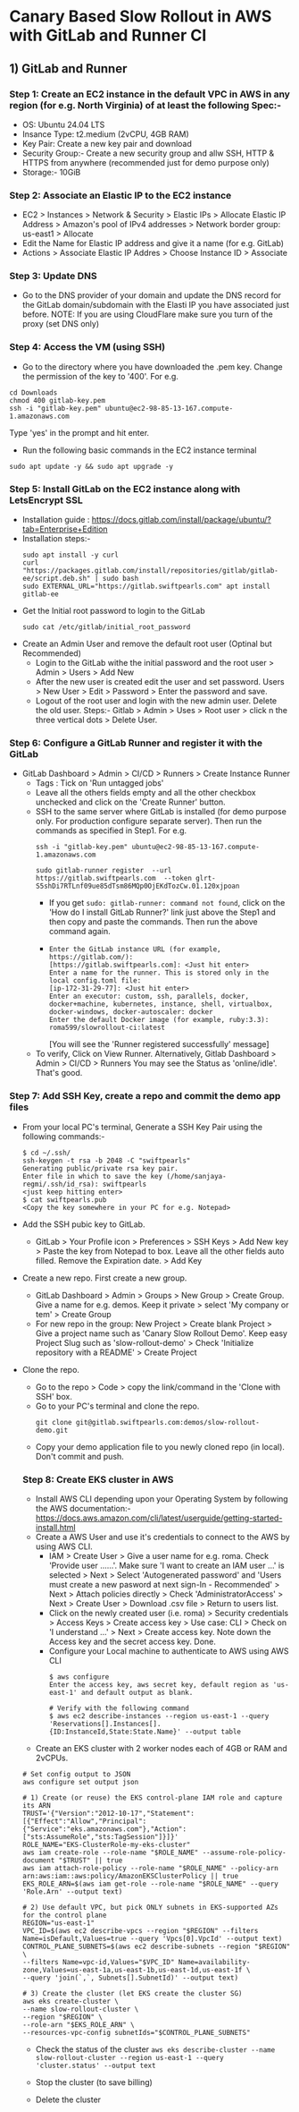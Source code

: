 # Canary Based Slow Rollout in AWS with GitLab and Runner CI

## 1) GitLab and Runner
### Step 1: Create an EC2 instance in the default VPC in AWS in any region (for e.g. North Virginia) of at least the following Spec:- 
- OS: Ubuntu 24.04 LTS
- Insance Type: t2.medium (2vCPU, 4GB RAM)
- Key Pair: Create a new key pair and download
- Security Group:- Create a new security group and allw SSH, HTTP & HTTPS from anywhere (recommended just for demo purpose only)
- Storage:- 10GiB

### Step 2: Associate an Elastic IP to the EC2 instance
- EC2 > Instances > Network & Security > Elastic IPs > Allocate Elastic IP Address >  Amazon's pool of IPv4 addresses > Network border group: us-east1 > Allocate
- Edit the Name for Elastic IP address and give it a name (for e.g. GitLab)
- Actions > Associate Elastic IP Addres > Choose Instance ID > Associate

### Step 3: Update DNS 
- Go to the DNS provider of your domain and update the DNS record for the GitLab domain/subdomain with the Elasti IP you have associated just before.
NOTE: If you are using CloudFlare make sure you turn of the proxy (set DNS only)

### Step 4: Access the VM (using SSH)
- Go to the directory where you have downloaded the .pem key. Change the permission of the key to '400'. For e.g.
```
cd Downloads
chmod 400 gitlab-key.pem
ssh -i "gitlab-key.pem" ubuntu@ec2-98-85-13-167.compute-1.amazonaws.com
```
Type 'yes' in the prompt and hit enter.

- Run the following basic commands in the EC2 instance terminal
```
sudo apt update -y && sudo apt upgrade -y
```
### Step 5: Install GitLab on the EC2 instance along with LetsEncrypt SSL
- Installation guide : https://docs.gitlab.com/install/package/ubuntu/?tab=Enterprise+Edition
- Installation steps:-
  ```
  sudo apt install -y curl
  curl "https://packages.gitlab.com/install/repositories/gitlab/gitlab-ee/script.deb.sh" | sudo bash
  sudo EXTERNAL_URL="https://gitlab.swiftpearls.com" apt install gitlab-ee
  ```
- Get the Initial root password to login to the GitLab
  ```
  sudo cat /etc/gitlab/initial_root_password
  ```
- Create an Admin User and remove the default root user (Optinal but Recommended)
  - Login to the GitLab withe the initial password and the root user > Admin > Users > Add New
  - After the new user is created edit the user and set password. Users > New User > Edit > Password > Enter the password and save.
  - Logout of the root user and login with the new admin user. Delete the old user. Steps:- Gitlab > Admin > Uses > Root user > click n the three vertical dots > Delete User.
    
### Step 6: Configure a GitLab Runner and register it with the GitLab
- GitLab Dashboard > Admin > CI/CD > Runners > Create Instance Runner
  - Tags : Tick on 'Run untagged jobs'
  - Leave all the others fields empty and all the other checkbox unchecked and click on the 'Create Runner' button.
  - SSH to the same server where GitLab is installed (for demo purpose only. For production configure separate server). Then run the commands as specified in Step1. For e.g.
    ```
    ssh -i "gitlab-key.pem" ubuntu@ec2-98-85-13-167.compute-1.amazonaws.com
    
    sudo gitlab-runner register  --url https://gitlab.swiftpearls.com  --token glrt-S5shDi7RTLnf09ue85dTsm86MQp0OjEKdTozCw.01.120xjpoan
    ```
    - If you get ``` sudo: gitlab-runner: command not found ```, click on the 'How do I install GitLab Runner?' link just above the Step1 and then copy and paste the commands. Then run the above command again.
    - ```
      Enter the GitLab instance URL (for example, https://gitlab.com/):
      [https://gitlab.swiftpearls.com]: <Just hit enter>
      Enter a name for the runner. This is stored only in the local config.toml file:
      [ip-172-31-29-77]: <Just hit enter>
      Enter an executor: custom, ssh, parallels, docker, docker+machine, kubernetes, instance, shell, virtualbox, docker-windows, docker-autoscaler: docker
      Enter the default Docker image (for example, ruby:3.3): roma599/slowrollout-ci:latest
      ```
      [You will see the 'Runner registered successfully' message]
  - To verify, Click on View Runner. Alternatively, Gitlab Dashboard > Admin > CI/CD > Runners 
    You may see the Status as 'online/idle'. That's good.

### Step 7:  Add SSH Key, create a repo and commit the demo app files 
- From your local PC's terminal, Generate a SSH Key Pair using the following commands:-
  ```
  $ cd ~/.ssh/
  ssh-keygen -t rsa -b 2048 -C "swiftpearls"
  Generating public/private rsa key pair.
  Enter file in which to save the key (/home/sanjaya-regmi/.ssh/id_rsa): swiftpearls
  <just keep hitting enter>
  $ cat swiftpearls.pub
  <Copy the key somewhere in your PC for e.g. Notepad>
  ```
- Add the SSH pubic key to GitLab.
  - GitLab > Your Profile icon > Preferences > SSH Keys > Add New key > Paste the key from Notepad to box. Leave all the other fields auto filled. Remove the Expiration date. > Add Key

- Create a new repo. First create a new group.
  - GitLab Dashboard > Admin > Groups > New Group > Create Group. Give a name for e.g. demos. Keep it private > select 'My company or tem' > Create Group
  - For new repo in the group: New Project > Create blank Project > Give a project name such as 'Canary Slow Rollout Demo'. Keep easy Project Slug such as 'slow-rollout-demo' > Check 'Initialize repository with a README' > Create Project

- Clone the repo.
  - Go to the repo > Code > copy the link/command in the 'Clone with SSH' box.
  - Go to your PC's terminal and clone the repo.
    ```
    git clone git@gitlab.swiftpearls.com:demos/slow-rollout-demo.git
    ```
  - Copy your demo application file to you newly cloned repo (in local). Don't commit and push.

  ### Step 8: Create EKS cluster in AWS
  - Install AWS CLI depending upon your Operating System by following the AWS documentation:- https://docs.aws.amazon.com/cli/latest/userguide/getting-started-install.html
  - Create a AWS User and use it's credentials to connect to the AWS by using AWS CLI.
    - IAM > Create User > Give a user name for e.g. roma. Check 'Provide user ......'. Make sure 'I want to create an IAM user ...' is selected > Next > Select 'Autogenerated password' and 'Users must create a new pasword at next sign-In - Recommended' > Next > Attach policies directly > Check 'AdministratorAccess' > Next > Create User > Download .csv file > Return to users list.
    - Click on the newly created user (i.e. roma) > Security credentials > Access Keys > Create access key > Use case: CLI > Check on 'I understand ...' > Next > Create access key. Note down the Access key and the secret access key. Done.
    - Configure your Local machine to authenticate to AWS using AWS CLI
      ```
      $ aws configure
      Enter the access key, aws secret key, default region as 'us-east-1' and default output as blank.
      
      # Verify with the following command
      $ aws ec2 describe-instances --region us-east-1 --query 'Reservations[].Instances[].{ID:InstanceId,State:State.Name}' --output table 
      ```
  - Create an EKS cluster with 2 worker nodes each of 4GB or RAM and 2vCPUs.
  ```
  # Set config output to JSON
  aws configure set output json

  # 1) Create (or reuse) the EKS control-plane IAM role and capture its ARN
  TRUST='{"Version":"2012-10-17","Statement":[{"Effect":"Allow","Principal":{"Service":"eks.amazonaws.com"},"Action":["sts:AssumeRole","sts:TagSession"]}]}'
  ROLE_NAME="EKS-ClusterRole-my-eks-cluster"
  aws iam create-role --role-name "$ROLE_NAME" --assume-role-policy-document "$TRUST" || true
  aws iam attach-role-policy --role-name "$ROLE_NAME" --policy-arn arn:aws:iam::aws:policy/AmazonEKSClusterPolicy || true
  EKS_ROLE_ARN=$(aws iam get-role --role-name "$ROLE_NAME" --query 'Role.Arn' --output text)

  # 2) Use default VPC, but pick ONLY subnets in EKS-supported AZs for the control plane
  REGION="us-east-1"
  VPC_ID=$(aws ec2 describe-vpcs --region "$REGION" --filters Name=isDefault,Values=true --query 'Vpcs[0].VpcId' --output text)
  CONTROL_PLANE_SUBNETS=$(aws ec2 describe-subnets --region "$REGION" \
  --filters Name=vpc-id,Values="$VPC_ID" Name=availability-zone,Values=us-east-1a,us-east-1b,us-east-1d,us-east-1f \
  --query 'join(`,`, Subnets[].SubnetId)' --output text)

  # 3) Create the cluster (let EKS create the cluster SG)
  aws eks create-cluster \
  --name slow-rollout-cluster \
  --region "$REGION" \
  --role-arn "$EKS_ROLE_ARN" \
  --resources-vpc-config subnetIds="$CONTROL_PLANE_SUBNETS"
  ```
  - Check the status of the cluster
    ``` aws eks describe-cluster --name slow-rollout-cluster --region us-east-1 --query 'cluster.status' --output text  ```

  - Stop the cluster (to save billing)
  - Delete the cluster
    

  
    

